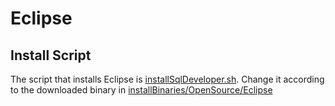 # Eclipse
## Install Script
The script that installs Eclipse is [installSqlDeveloper.sh](installEclipse.sh). Change it according to the downloaded binary in [installBinaries/OpenSource/Eclipse](../../../../installBinaries/OpenSource/Eclipse/README.md)